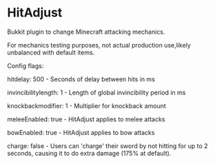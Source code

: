 HitAdjust
=========

Bukkit plugin to change Minecraft attacking mechanics.

For mechanics testing purposes, not actual production use,likely unbalanced with default items.

Config flags:

hitdelay: 500 - Seconds of delay between hits in ms

invincibilitylength: 1 - Length of global invincibility period in ms

knockbackmodifier: 1 - Multiplier for knockback amount

meleeEnabled: true - HitAdjust applies to melee attacks

bowEnabled: true - HitAdjust applies to bow attacks

charge: false - Users can 'charge' their sword by not hitting for up to 2 seconds, causing it to do extra damage (175% at default).  
